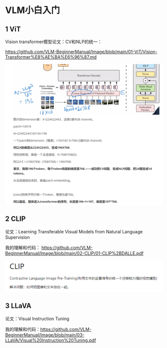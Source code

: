 # VLM小白入门

## 1 ViT

Vision transformer模型论文：CV和NLP的统一：

https://github.com/VLM-BeginnerManual/Image/blob/main/01-ViT/Vision-Transformer%E8%AE%BA%E6%96%87.md

![1715591083000](1715591083000.png)



## 2 CLIP

论文：Learning Transferable Visual Models from Natural Language Supervision

我的理解和代码： https://github.com/VLM-BeginnerManual/Image/blob/main/02-CLIP/01-CLIP%2BDALLE.pdf

![1715317467367](1715317467367.png)



## 3 LLaVA

论文：Visual Instruction Tuning

我的理解和代码：https://github.com/VLM-BeginnerManual/Image/blob/main/03-LLaVA/Visual%20Instruction%20Tuning.pdf

